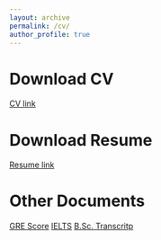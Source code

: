 ```yaml
---
layout: archive
permalink: /cv/
author_profile: true
---
```


Download CV
======
[CV link](https://asifurrahman1.github.io/Documents/Md_Asifur_Rahman_CV.pdf)

Download Resume
======
[Resume link](https://asifurrahman1.github.io/Documents/Resume_Md_Asifur_Rahman.pdf)


Other Documents
======
[GRE Score]()
[IELTS]()
[B.Sc. Transcritp]()

